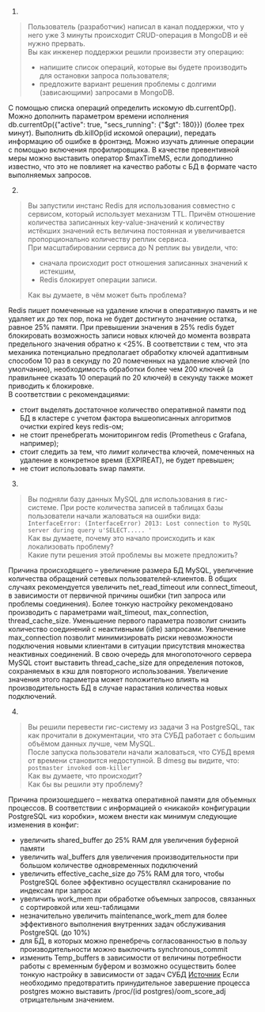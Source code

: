 1.  
> Пользователь (разработчик) написал в канал поддержки, что у него уже 3 минуты происходит CRUD-операция в MongoDB и её нужно прервать.  
> Вы как инженер поддержки решили произвести эту операцию:  
> - напишите список операций, которые вы будете производить для остановки запроса пользователя;
> - предложите вариант решения проблемы с долгими (зависающими) запросами в MongoDB.
  
С помощью списка операций определить искомую db.currentOp(). Можно дополнить параметром времени исполнения db.currentOp({"active": true, "secs_running": {"$gt": 180}}) (более трех минут). Выполнить db.killOp(id искомой операции), передать информацию об ошибке в фронтэнд. Можно изучать длинные операции с помощью включения профилировщика. В качестве превентивной меры можно выставить оператор $maxTimeMS, если доподлинно известно, что это не повлияет на качество работы с БД в формате часто выполняемых запросов.  
    
2.  
> Вы запустили инстанс Redis для использования совместно с сервисом, который использует механизм TTL. Причём отношение количества записанных key-value-значений к количеству истёкших значений есть величина постоянная и увеличивается пропорционально количеству реплик сервиса.  
> При масштабировании сервиса до N реплик вы увидели, что:  
> - сначала происходит рост отношения записанных значений к истекшим,
> - Redis блокирует операции записи.  
>   
> Как вы думаете, в чём может быть проблема?
  
Redis пишет помеченные на удаление ключи в оперативную память и не удаляет их до тех пор, пока не будет достигнуто значение остатка, равное 25% памяти. При превышении значения в 25% redis будет блокировать возможность записи новых ключей до момента возврата предельного значения обратно к <25%. В соответствии с тем, что эта механика потенциально предполагает обработку ключей адаптивным способом 10 раз в секунду по 20 помеченных на удаление ключей (по умолчанию), необходимость обработки более чем 200 ключей (а правильнее сказать 10 операций по 20 ключей) в секунду также может приводить к блокировке.  
В соответствии с рекомендациями:  
-	стоит выделять достаточное количество оперативной памяти под БД в кластере с учетом фактора вышеописанных алгоритмов очистки expired keys redis-ом;
-	не стоит пренебрегать мониторингом redis (Prometheus с Grafana, например);
-	стоит следить за тем, что лимит количества ключей, помеченных на удаление в конкретное время (EXPIREAT), не будет превышен;
-	не стоит использовать swap памяти.
  
3.  
> Вы подняли базу данных MySQL для использования в гис-системе. При росте количества записей в таблицах базы пользователи начали жаловаться на ошибки вида:  
```InterfaceError: (InterfaceError) 2013: Lost connection to MySQL server during query u'SELECT..... ' ```  
> Как вы думаете, почему это начало происходить и как локализовать проблему?  
> Какие пути решения этой проблемы вы можете предложить?  
  
Причина происходящего – увеличение размера БД MySQL, увеличение количества обращений сетевых пользователей-клиентов. В общих случаях рекомендуется увеличить  net_read_timeout или connect_timeout, в зависимости от первичной причины ошибки (тип запроса или проблемы соединения). Более тонкую настройку рекомендовано производить с параметрами wait_timeout, max_connection, thread_cache_size. Уменьшение первого параметра позволит снизить количество соединений с неактивными (idle) запросами. Увеличение max_connection позволит минимизировать риски невозможности подключения новыми клиентами в ситуации присутствия множества неактивных соединений. В свою очередь для многопоточного сервера MySQL стоит выставить thread_cache_size для определения потоков, сохраняемых в кэш для повторного использования. Увеличение значения этого параметра может положительно влиять на производительность БД в случае нарастания количества новых подключений.  
  
4.  
> Вы решили перевести гис-систему из задачи 3 на PostgreSQL, так как прочитали в документации, что эта СУБД работает с большим объёмом данных лучше, чем MySQL.  
> После запуска пользователи начали жаловаться, что СУБД время от времени становится недоступной. В dmesg вы видите, что:  
> ```postmaster invoked oom-killer```  
> Как вы думаете, что происходит?  
> Как бы вы решили эту проблему?  
  
Причина произошедшего – нехватка оперативной памяти для объемных процессов. 
В соответствии с информацией о «никакой» конфигурации PostgreSQL «из коробки», можем внести как минимум следующие изменения в конфиг:
- увеличить shared_buffer до 25% RAM для увеличения буферной памяти
- увеличить wal_buffers для увеличения производительности при большом количестве одновременных подключений
- увеличить effective_cache_size до 75% RAM для того, чтобы PostgreSQL более эффективно осуществлял сканирование по  индексам при запросах
- увеличить work_mem при обработке объемных запросов, связанных с сортировкой или хеш-таблицами
- незначительно увеличить maintenance_work_mem для более эффективного выполнения внутренних задач обслуживания PostgreSQL (до 10%)
- для БД, в которых можно пренебречь согласованностью в пользу производительности можно выключить synchronous_commit
- изменить Temp_buffers в зависимости от величины потребности работы с временным буфером
и возможно осуществить более тонкую настройку в зависимости от задач СУБД
[Источник](https://cloud.yandex.ru/docs/managed-postgresql/concepts/settings-list)
Если необходимо предотвратить принудительное завершение процесса postgres можно выставить /proc/(id postgres)/oom_score_adj отрицательным значением.  
